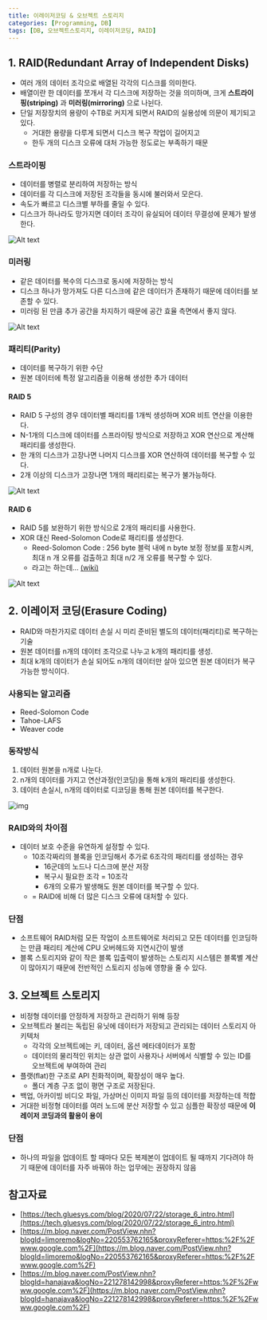 ```yaml
---
title: 이레이저코딩 & 오브젝트 스토리지
categories: [Programming, DB]
tags: [DB, 오브젝트스토리지, 이레이저코딩, RAID]
---
```


## 1\. RAID(Redundant Array of Independent Disks)

- 여러 개의 데이터 조각으로 배열된 각각의 디스크를 의미한다.
- 배열이란 한 데이터를 쪼개서 각 디스크에 저장하는 것을 의미하며, 크게 **스트라이핑(striping)** 과 **미러링(mirroring)** 으로 나뉜다.
- 단일 저장장치의 용량이 수TB로 커지게 되면서 RAID의 실용성에 의문이 제기되고 있다.
  - 거대한 용량을 다루게 되면서 디스크 복구 작업이 길어지고
  - 한두 개의 디스크 오류에 대처 가능한 정도로는 부족하기 때문

### 스트라이핑

- 데이터를 병렬로 분리하여 저장하는 방식
- 데이터를 각 디스크에 저장된 조각들을 동시에 불러와서 모은다.
- 속도가 빠르고 디스크별 부하를 줄일 수 있다.
- 디스크가 하나라도 망가지면 데이터 조각이 유실되어 데이터 무결성에 문제가 발생한다.

![Alt text](https://tech.gluesys.com/assets/RAID_0.png)

### 미러링

- 같은 데이터를 복수의 디스크로 동시에 저장하는 방식
- 디스크 하나가 망가져도 다른 디스크에 같은 데이터가 존재하기 때문에 데이터를 보존할 수 있다.
- 미러링 된 만큼 추가 공간을 차지하기 때문에 공간 효율 측면에서 좋지 않다.

![Alt text](https://tech.gluesys.com/assets/RAID_1.png)

### 패리티(Parity)

- 데이터를 복구하기 위한 수단
- 원본 데이터에 특정 알고리즘을 이용해 생성한 추가 데이터

#### RAID 5

- RAID 5 구성의 경우 데이터별 패리티를 1개씩 생성하며 XOR 비트 연산을 이용한다.
- N-1개의 디스크에 데이터를 스프라이팅 방식으로 저장하고 XOR 연산으로 계산해 패리티를 생성한다.
- 한 개의 디스크가 고장나면 나머지 디스크를 XOR 연산하여 데이터를 복구할 수 있다.
- 2개 이상의 디스크가 고장나면 1개의 패리티로는 복구가 불가능하다.

![Alt text](https://tech.gluesys.com/assets/RAID_5.png)

#### RAID 6

- RAID 5를 보완하기 위한 방식으로 2개의 패리티를 사용한다.
- XOR 대신 Reed-Solomon Code로 패리티를 생성한다.
  - Reed-Solomon Code : 256 byte 블럭 내에 n byte 보정 정보를 포함시켜, 최대 n 개 오류를 검출하고 최대 n/2 개 오류를 복구할 수 있다.
  - 라고는 하는데... [(wiki)](https://en.wikipedia.org/wiki/Reed%E2%80%93Solomon_error_correction)

![Alt text](https://tech.gluesys.com/assets/RAID_6.png)

## 2\. 이레이저 코딩(Erasure Coding)

- RAID와 마찬가지로 데이터 손실 시 미리 준비된 별도의 데이터(패리티)로 복구하는 기술
- 원본 데이터를 n개의 데이터 조각으로 나누고 k개의 패리티를 생성.
- 최대 k개의 데이터가 손실 되어도 n개의 데이터만 살아 있으면 원본 데이터가 복구 가능한 방식이다.

### 사용되는 알고리즘

- Reed-Solomon Code
- Tahoe-LAFS
- Weaver code

### 동작방식

1.  데이터 원본을 n개로 나눈다.
2.  n개의 데이터를 가지고 연산과정(인코딩)을 통해 k개의 패리티를 생성한다.
3.  데이터 손실시, n개의 데이터로 디코딩을 통해 원본 데이터를 복구한다.

![img](https://mblogthumb-phinf.pstatic.net/20151129_99/limoremo_1448800849799C6m2u_JPEG/1.jpg?type=w2)

### RAID와의 차이점

- 데이터 보호 수준을 유연하게 설정할 수 있다.
  - 10조각짜리의 블록을 인코딩해서 추가로 6조각의 패리티를 생성하는 경우
    - 16군데의 노드나 디스크에 분산 저장
    - 복구시 필요한 조각 = 10조각
    - 6개의 오류가 발생해도 원본 데이터를 복구할 수 있다.
  - \= RAID에 비해 더 많은 디스크 오류에 대처할 수 있다.

### 단점

- 소프트웨어 RAID처럼 모든 작업이 소프트웨어로 처리되고 모든 데이터를 인코딩하는 만큼 패리티 계산에 CPU 오버헤드와 지연시간이 발생
- 블록 스토리지와 같이 작은 블록 입출력이 발생하는 스토리지 시스템은 블록별 계산이 많아지기 때문에 전반적인 스토리지 성능에 영향을 줄 수 있다.

## 3\. 오브젝트 스토리지

- 비정형 데이터를 안정하게 저장하고 관리하기 위해 등장
- 오브젝트라 불리는 독립된 유닛에 데이터가 저장되고 관리되는 데이터 스토리지 아키텍처
  - 각각의 오브젝트에는 키, 데이터, 옵션 메타데이터가 포함
  - 데이터의 물리적인 위치는 상관 없이 사용자나 서버에서 식별할 수 있는 ID를 오브젝트에 부여하여 관리
- 플랫(flat)한 구조로 API 친화적이며, 확장성이 매우 높다.
  - 폴더 계층 구조 없이 평면 구조로 저장된다.
- 백업, 아카이빙 비디오 파일, 가상머신 이미지 파일 등의 데이터를 저장하는데 적합
- 거대한 비정형 데이터를 여러 노드에 분산 저장할 수 있고 심플한 확장성 때문에 **이레이저 코딩과의 활용이 용이**

### 단점

- 하나의 파일을 업데이트 할 때마다 모든 복제본이 업데이트 될 때까지 기다려야 하기 때문에 데이터를 자주 바꿔야 하는 업무에는 권장하지 않음

## 참고자료

- [https://tech.gluesys.com/blog/2020/07/22/storage_6_intro.html](https://tech.gluesys.com/blog/2020/07/22/storage_6_intro.html)
- [https://m.blog.naver.com/PostView.nhn?blogId=limoremo&logNo=220553762165&proxyReferer=https:%2F%2Fwww.google.com%2F](https://m.blog.naver.com/PostView.nhn?blogId=limoremo&logNo=220553762165&proxyReferer=https:%2F%2Fwww.google.com%2F)
- [https://m.blog.naver.com/PostView.nhn?blogId=hanajava&logNo=221278142998&proxyReferer=https:%2F%2Fwww.google.com%2F](https://m.blog.naver.com/PostView.nhn?blogId=hanajava&logNo=221278142998&proxyReferer=https:%2F%2Fwww.google.com%2F)

